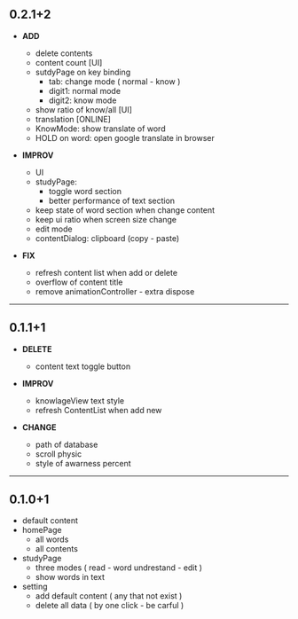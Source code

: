 ## 0.2.1+2

- **ADD**
  - delete contents
  - content count [UI]
  - sutdyPage on key binding 
    - tab: change mode ( normal - know )
    - digit1: normal mode
    - digit2: know mode
  - show ratio of know/all [UI]
  - translation [ONLINE]
  - KnowMode: show translate of word
  - HOLD on word: open google translate in browser

- **IMPROV**
  - UI
  - studyPage:
    - toggle word section
    - better performance of text section
  - keep state of word section when change content
  - keep ui ratio when screen size change
  - edit mode
  - contentDialog: clipboard (copy - paste)

- **FIX**
  - refresh content list when add or delete
  - overflow of content title
  - remove animationController - extra dispose

---

## 0.1.1+1
- **DELETE**
  - content text toggle button

- **IMPROV**
  - knowlageView text style
  - refresh ContentList when add new

- **CHANGE**
  - path of database
  - scroll physic
  - style of awarness percent

---

## 0.1.0+1

- default content
- homePage
  - all words
  - all contents
- studyPage
  - three modes ( read - word undrestand - edit )
  - show words in text
- setting
  - add default content ( any that not exist )
  - delete all data ( by one click - be carful )